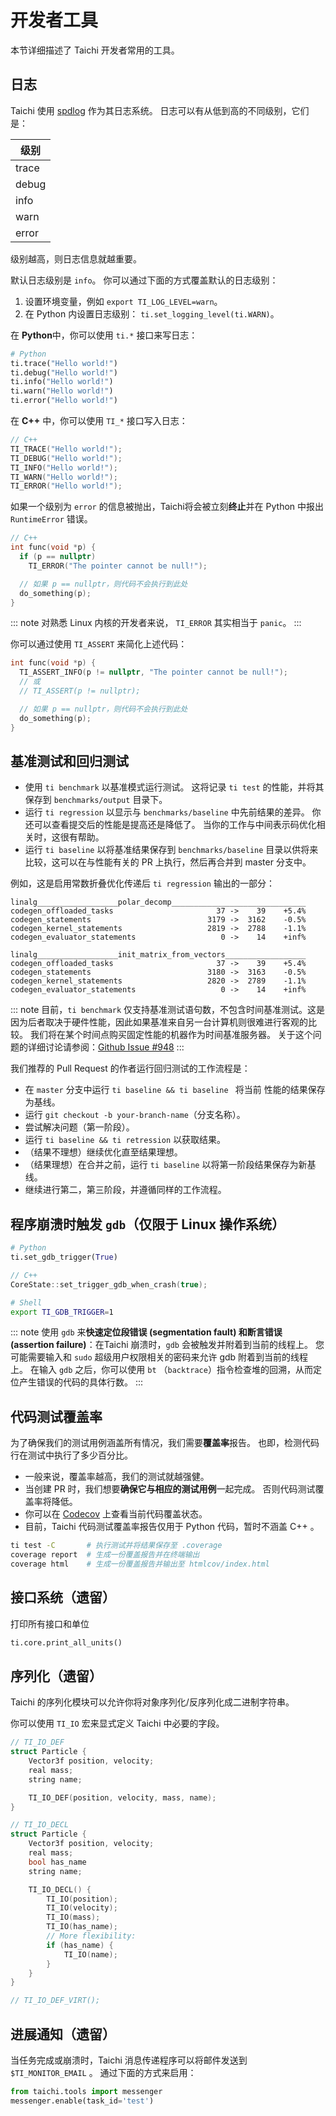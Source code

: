 # 开发者工具

本节详细描述了 Taichi 开发者常用的工具。

## 日志

Taichi 使用 [spdlog](https://github.com/gabime/spdlog) 作为其日志系统。 日志可以有从低到高的不同级别，它们是：

| 级别    |
| ----- |
| trace |
| debug |
| info  |
| warn  |
| error |

级别越高，则日志信息就越重要。

默认日志级别是 `info`。 你可以通过下面的方式覆盖默认的日志级别：

1.  设置环境变量，例如 `export TI_LOG_LEVEL=warn`。
2.  在 Python 内设置日志级别： `ti.set_logging_level(ti.WARN)`。

在 **Python**中，你可以使用 `ti.*` 接口来写日志：

```python
# Python
ti.trace("Hello world!")
ti.debug("Hello world!")
ti.info("Hello world!")
ti.warn("Hello world!")
ti.error("Hello world!")
```

在 **C++** 中，你可以使用 `TI_*` 接口写入日志：

```cpp
// C++
TI_TRACE("Hello world!");
TI_DEBUG("Hello world!");
TI_INFO("Hello world!");
TI_WARN("Hello world!");
TI_ERROR("Hello world!");
```

如果一个级别为 `error` 的信息被抛出，Taichi将会被立刻**终止**并在 Python 中报出 `RuntimeError` 错误。

```cpp
// C++
int func(void *p) {
  if (p == nullptr)
    TI_ERROR("The pointer cannot be null!");

  // 如果 p == nullptr，则代码不会执行到此处
  do_something(p);
}
```

::: note
对熟悉 Linux 内核的开发者来说， `TI_ERROR` 其实相当于 `panic`。
:::

你可以通过使用 `TI_ASSERT` 来简化上述代码：

```cpp
int func(void *p) {
  TI_ASSERT_INFO(p != nullptr, "The pointer cannot be null!");
  // 或
  // TI_ASSERT(p != nullptr);

  // 如果 p == nullptr，则代码不会执行到此处
  do_something(p);
}
```

## 基准测试和回归测试

- 使用 `ti benchmark` 以基准模式运行测试。 这将记录 `ti test` 的性能，并将其保存到 `benchmarks/output` 目录下。
- 运行 `ti regression` 以显示与 `benchmarks/baseline` 中先前结果的差异。 你还可以查看提交后的性能是提高还是降低了。 当你的工作与中间表示码优化相关时，这很有帮助。
- 运行 `ti baseline` 以将基准结果保存到 `benchmarks/baseline` 目录以供将来比较，这可以在与性能有关的 PR 上执行，然后再合并到 master 分支中。

例如，这是启用常数折叠优化传递后 `ti regression` 输出的一部分：

```
linalg__________________polar_decomp______________________________
codegen_offloaded_tasks                       37 ->    39    +5.4%
codegen_statements                          3179 ->  3162    -0.5%
codegen_kernel_statements                   2819 ->  2788    -1.1%
codegen_evaluator_statements                   0 ->    14    +inf%

linalg__________________init_matrix_from_vectors__________________
codegen_offloaded_tasks                       37 ->    39    +5.4%
codegen_statements                          3180 ->  3163    -0.5%
codegen_kernel_statements                   2820 ->  2789    -1.1%
codegen_evaluator_statements                   0 ->    14    +inf%
```

::: note
目前，`ti benchmark` 仅支持基准测试语句数，不包含时间基准测试。这是因为后者取决于硬件性能，因此如果基准来自另一台计算机则很难进行客观的比较。 我们将在某个时间点购买固定性能的机器作为时间基准服务器。 关于这个问题的详细讨论请参阅：[Github Issue #948](https://github.com/taichi-dev/taichi/issues/948)
:::

我们推荐的 Pull Request 的作者运行回归测试的工作流程是：

- 在 `master` 分支中运行 `ti baseline && ti baseline ` 将当前 性能的结果保存为基线。
- 运行 `git checkout -b your-branch-name`（分支名称）。
- 尝试解决问题（第一阶段）。
- 运行 `ti baseline && ti retression` 以获取结果。
- （结果不理想）继续优化直至结果理想。
- （结果理想）在合并之前，运行 `ti baseline` 以将第一阶段结果保存为新基线。
- 继续进行第二，第三阶段，并遵循同样的工作流程。

## 程序崩溃时触发 `gdb`（仅限于 Linux 操作系统）

```python
# Python
ti.set_gdb_trigger(True)
```

```cpp
// C++
CoreState::set_trigger_gdb_when_crash(true);
```

```bash
# Shell
export TI_GDB_TRIGGER=1
```

::: note
使用 `gdb` 来**快速定位段错误 (segmentation fault) 和断言错误 (assertion failure)**：在Taichi 崩溃时，`gdb` 会被触发并附着到当前的线程上。 您可能需要输入和 `sudo` 超级用户权限相关的密码来允许 gdb 附着到当前的线程上。 在输入 `gdb` 之后，你可以使用 `bt` （`backtrace`）指令检查堆的回溯，从而定位产生错误的代码的具体行数。
:::

## 代码测试覆盖率

为了确保我们的测试用例涵盖所有情况，我们需要**覆盖率**报告。 也即，检测代码行在测试中执行了多少百分比。

- 一般来说，覆盖率越高，我们的测试就越强健。
- 当创建 PR 时，我们想要**确保它与相应的测试用例**一起完成。 否则代码测试覆盖率将降低。
- 你可以在 [Codecov](https://codecov.io/gh/taichi-dev/taichi) 上查看当前代码覆盖状态。
- 目前，Taichi 代码测试覆盖率报告仅用于 Python 代码，暂时不涵盖 C++ 。

```bash
ti test -C       # 执行测试并将结果保存至 .coverage
coverage report  # 生成一份覆盖报告并在终端输出
coverage html    # 生成一份覆盖报告并输出至 htmlcov/index.html
```

## 接口系统（遗留）

打印所有接口和单位

```python
ti.core.print_all_units()
```

## 序列化（遗留）

Taichi 的序列化模块可以允许你将对象序列化/反序列化成二进制字符串。

你可以使用 `TI_IO` 宏来显式定义 Taichi 中必要的字段。

```cpp
// TI_IO_DEF
struct Particle {
    Vector3f position, velocity;
    real mass;
    string name;

    TI_IO_DEF(position, velocity, mass, name);
}

// TI_IO_DECL
struct Particle {
    Vector3f position, velocity;
    real mass;
    bool has_name
    string name;

    TI_IO_DECL() {
        TI_IO(position);
        TI_IO(velocity);
        TI_IO(mass);
        TI_IO(has_name);
        // More flexibility:
        if (has_name) {
            TI_IO(name);
        }
    }
}

// TI_IO_DEF_VIRT();
```

## 进展通知（遗留）

当任务完成或崩溃时，Taichi 消息传递程序可以将邮件发送到 `$TI_MONITOR_EMAIL` 。 通过下面的方式来启用：

```python
from taichi.tools import messenger
messenger.enable(task_id='test')
```

